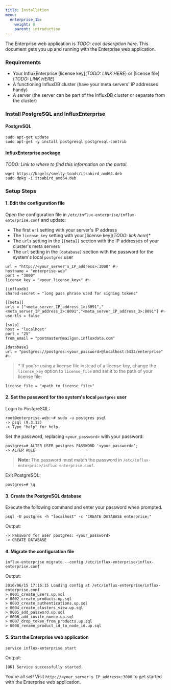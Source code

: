```yaml
---
title: Installation
menu:
  enterprise_1b:
    weight: 0
    parent: introduction
---
```


The Enterprise web application is *TODO: cool description here*.
This document gets you up and running with the Enterprise web application.

### Requirements

* Your InfluxEnterprise [license key](*TODO: LINK HERE*) or [license file](*TODO: LINK HERE*)
* A functioning InfluxDB cluster (have your meta servers' IP addresses handy)
* A server (the server can be part of the InfluxDB cluster or separate from the cluster)

### Install PostgreSQL and InfluxEnterprise

#### PostgreSQL

```
sudo apt-get update
sudo apt-get -y install postgresql postgresql-contrib
```

#### InfluxEnterprise package

*TODO: Link to where to find this information on the portal.*
```
wget https://bagels/smelly-toads/itsabird_amd64.deb
sudo dpkg -i itsabird_amd64.deb
```

### Setup Steps

#### 1. Edit the configuration file

Open the configuration file in `/etc/influx-enterprise/influx-enterprise.conf`
and update:             

* The first `url` setting with your server's IP address
* The `license_key` setting with your [license key](*TODO: link here*)*
* The `urls` setting in the `[[meta]]` section with the IP addresses of your
cluster's meta servers
* The `url` setting in the `[database]` section with the password for the
system's local `postgres` user

```
url = "http://<your_server's_IP_address>:3000" #✨
hostname = "enterprise-web"
port = "3000"
license_key = "<your_license_key>" #✨

[influxdb]
shared-secret = "long pass phrase used for signing tokens"

[[meta]]
urls = ["<meta_server_IP_address_1>:8091","<meta_server_IP_address_2>:8091","<meta_server_IP_address_3>:8091"] #✨
use-tls = false

[smtp]
host = "localhost"
port = "25"
from_email = "postmaster@mailgun.influxdata.com"

[database]
url = "postgres://postgres:<your_password>@localhost:5432/enterprise" #✨
```
> \* If you're using a license file instead of a license key, change
the `license_key` option to `license_file` and set it to the path of your
license file:
```
license_file = "<path_to_license_file>"
```



#### 2. Set the password for the system's local `postgres` user

Login to PostgreSQL:
```
root@enterprise-web:~# sudo -u postgres psql
-> psql (9.3.12)
-> Type "help" for help.
```

Set the password, replacing `<your_password>` with your password:
```
postgres=# ALTER USER postgres PASSWORD '<your_password>';
-> ALTER ROLE
```

> **Note:** The password must match the password in
`/etc/influx-enterprise/influx-enterprise.conf`.

Exit PostgreSQL:
```
postgres=# \q
```

#### 3. Create the PostgreSQL database

Execute the following command and enter your password when prompted.
```
psql -U postgres -h "localhost" -c "CREATE DATABASE enterprise;"
```

Output:
```
-> Password for user postgres: <your_password>
-> CREATE DATABASE
```

#### 4. Migrate the configuration file

```
influx-enterprise migrate --config /etc/influx-enterprise/influx-enterprise.conf
```

Output:
```
2016/06/15 17:16:15 Loading config at /etc/influx-enterprise/influx-enterprise.conf
> 0001_create_users.up.sql
> 0002_create_products.up.sql
> 0003_create_authentications.up.sql
> 0004_create_clusters_view.up.sql
> 0005_add_password.up.sql
> 0006_add_invite_nonce.up.sql
> 0007_drop_token_from_products.up.sql
> 0008_rename_product_id_to_node_id.up.sql
```

#### 5. Start the Enterprise web application

```
service influx-enterprise start
```

Output:
```
[OK] Service successfully started.
```

You're all set!
Visit `http://<your_server's_IP_address>:3000` to get started with the
Enterprise web application.

